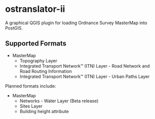 # ostranslator-ii
A graphical QGIS plugin for loading Ordnance Survey MasterMap into PostGIS.

## Supported Formats

* MasterMap
	* Topography Layer
	* Integrated Transport Network™ (ITN) Layer - Road Network and Road Routing Information
	* Integrated Transport Network™ (ITN) Layer - Urban Paths Layer

Planned formats include:

* MasterMap
	* Networks - Water Layer (Beta release)
	* Sites Layer
	* Building height attribute